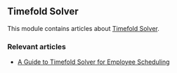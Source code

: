 ## Timefold Solver

This module contains articles about [Timefold Solver](https://timefold.ai).

### Relevant articles

* [A Guide to Timefold Solver for Employee Scheduling](https://www.baeldung.com/java-timefold-solver-guide)
